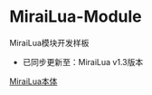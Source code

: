 # MiraiLua-Module
 MiraiLua模块开发样板
 - 已同步更新至：MiraiLua v1.3版本
 
 [MiraiLua本体](https://github.com/ABSD546316187/MiraiLua)
